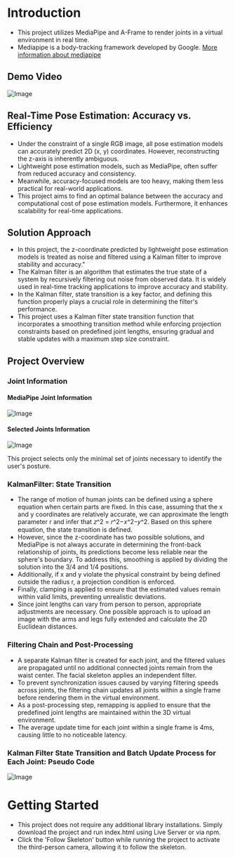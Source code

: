 # Introduction
- This project utilizes MediaPipe and A-Frame to render joints in a virtual environment in real time.
- Mediapipe is a body-tracking framework developed by Google. [More information about mediapipe](https://developers.google.com/mediapipe)

## Demo Video

![Image](https://github.com/user-attachments/assets/da229835-2309-4ef2-b1f8-be291aac1657)

## Real-Time Pose Estimation: Accuracy vs. Efficiency
- Under the constraint of a single RGB image, all pose estimation models can accurately predict 2D (x, y) coordinates. However, reconstructing the z-axis is inherently ambiguous. 
- Lightweight pose estimation models, such as MediaPipe, often suffer from reduced accuracy and consistency.
- Meanwhile, accuracy-focused models are too heavy, making them less practical for real-world applications.
- This project aims to find an optimal balance between the accuracy and computational cost of pose estimation models. Furthermore, it enhances scalability for real-time applications.

## Solution Approach
- In this project, the z-coordinate predicted by lightweight pose estimation models is treated as noise and filtered using a Kalman filter to improve stability and accuracy."
- The Kalman filter is an algorithm that estimates the true state of a system by recursively filtering out noise from observed data. It is widely used in real-time tracking applications to improve accuracy and stability.
- In the Kalman filter, state transition is a key factor, and defining this function properly plays a crucial role in determining the filter's performance.
- This project uses a Kalman filter state transition function that incorporates a smoothing transition method while enforcing projection constraints based on predefined joint lengths, ensuring gradual and stable updates with a maximum step size constraint.

## Project Overview
### Joint Information
#### MediaPipe Joint Information
![Image](https://github.com/user-attachments/assets/21b50d65-89d6-48bc-b6af-3cd2a9c0f65c)

#### Selected Joints Information 
![Image](https://github.com/user-attachments/assets/fbcaaf9f-c392-42f1-8888-ea22458c664b)

This project selects only the minimal set of joints necessary to identify the user's posture.

### KalmanFilter: State Transition

- The range of motion of human joints can be defined using a sphere equation when certain parts are fixed. In this case, assuming that the x and y coordinates are relatively accurate, we can approximate the length parameter r and infer that 𝑧^2 = 𝑟^2−𝑥^2−𝑦^2. Based on this sphere equation, the state transition is defined.
- However, since the z-coordinate has two possible solutions, and MediaPipe is not always accurate in determining the front-back relationship of joints, its predictions become less reliable near the sphere's boundary. To address this, smoothing is applied by dividing the solution into the 3/4 and 1/4 positions.
- Additionally, if x and y violate the physical constraint by being defined outside the radius r, a projection condition is enforced.
- Finally, clamping is applied to ensure that the estimated values remain within valid limits, preventing unrealistic deviations.
- Since joint lengths can vary from person to person, appropriate adjustments are necessary. One possible approach is to upload an image with the arms and legs fully extended and calculate the 2D Euclidean distances.

### Filtering Chain and Post-Processing

- A separate Kalman filter is created for each joint, and the filtered values are propagated until no additional connected joints remain from the waist center. The facial skeleton applies an independent filter.
- To prevent synchronization issues caused by varying filtering speeds across joints, the filtering chain updates all joints within a single frame before rendering them in the virtual environment.
- As a post-processing step, remapping is applied to ensure that the predefined joint lengths are maintained within the 3D virtual environment.
- The average update time for each joint within a single frame is 4ms, causing little to no noticeable latency.

### Kalman Filter State Transition and Batch Update Process for Each Joint: Pseudo Code

![Image](https://github.com/user-attachments/assets/db2a38cc-9678-4c9c-925a-fe0e539f3300)

# Getting Started
- This project does not require any additional library installations. Simply download the project and run index.html using Live Server or via npm.
- Click the 'Follow Skeleton' button while running the project to activate the third-person camera, allowing it to follow the skeleton.

